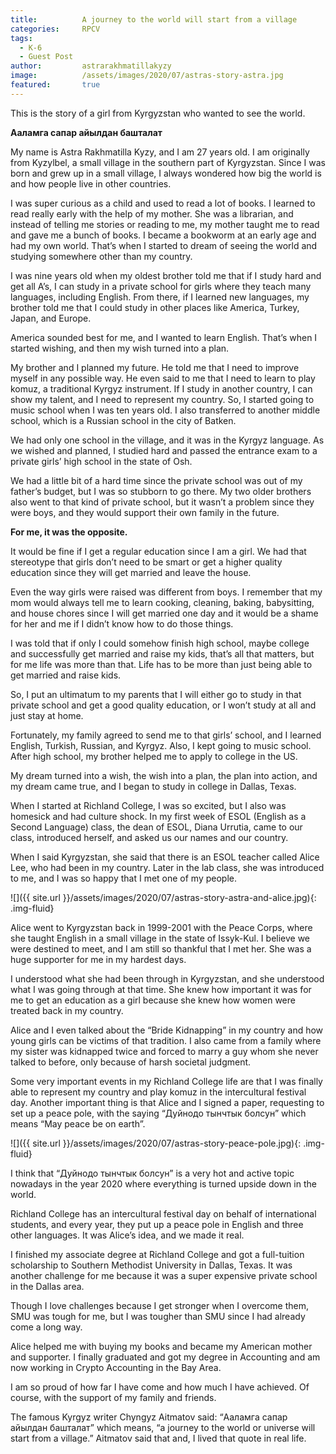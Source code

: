 ```yaml
---
title: 			A journey to the world will start from a village
categories:		RPCV
tags:
  - K-6
  - Guest Post
author:			astrarakhmatillakyzy
image:			/assets/images/2020/07/astras-story-astra.jpg
featured:		true
---
```



This is the story of a girl from Kyrgyzstan who wanted to see the world. 

**Ааламга сапар айылдан башталат**

My name is Astra Rakhmatilla Kyzy, and I am 27 years old. I am originally from Kyzylbel, a small village in the southern part of Kyrgyzstan. Since I was born and grew up in a small village, I always wondered how big the world is and how people live in other countries. 

I was super curious as a child and used to read a lot of books. I learned to read really early with the help of my mother. She was a librarian, and instead of telling me stories or reading to me, my mother taught me to read and gave me a bunch of books. I became a bookworm at an early age and had my own world. That’s when I started to dream of seeing the world and studying somewhere other than my country.

I was nine years old when my oldest brother told me that if I study hard and get all A’s, I can study in a private school for girls where they teach many languages, including English. From there, if I learned new languages, my brother told me that I could study in other places like America, Turkey, Japan, and Europe. 

America sounded best for me, and I wanted to learn English. That’s when I started wishing, and then my wish turned into a plan. 

My brother and I planned my future. He told me that I need to improve myself in any possible way. He even said to me that I need to learn to play komuz, a traditional Kyrgyz instrument. If I study in another country, I can show my talent, and I need to represent my country. So, I started going to music school when I was ten years old. I also transferred to another middle school, which is a Russian school in the city of Batken. 

We had only one school in the village, and it was in the Kyrgyz language. As we wished and planned, I studied hard and passed the entrance exam to a private girls’ high school in the state of Osh. 

We had a little bit of a hard time since the private school was out of my father’s budget, but I was so stubborn to go there. My two older brothers also went to that kind of private school, but it wasn’t a problem since they were boys, and they would support their own family in the future. 

**For me, it was the opposite.**

It would be fine if I get a regular education since I am a girl. We had that stereotype that girls don’t need to be smart or get a higher quality education since they will get married and leave the house. 

Even the way girls were raised was different from boys. I remember that my mom would always tell me to learn cooking, cleaning, baking, babysitting, and house chores since I will get married one day and it would be a shame for her and me if I didn’t know how to do those things. 

I was told that if only I could somehow finish high school, maybe college and successfully get married and raise my kids, that’s all that matters, but for me life was more than that. Life has to be more than just being able to get married and raise kids. 

So, I put an ultimatum to my parents that I will either go to study in that private school and get a good quality education, or I won’t study at all and just stay at home. 

Fortunately, my family agreed to send me to that girls’ school, and I learned English, Turkish, Russian, and Kyrgyz. Also, I kept going to music school. After high school, my brother helped me to apply to college in the US. 

My dream turned into a wish, the wish into a plan, the plan into action, and my dream came true, and I began to study in college in Dallas, Texas. 

When I started at Richland College, I was so excited, but I also was homesick and had culture shock. In my first week of ESOL (English as a Second Language) class, the dean of ESOL, Diana Urrutia, came to our class, introduced herself, and asked us our names and our country. 

When I said Kyrgyzstan, she said that there is an ESOL teacher called Alice Lee, who had been in my country. Later in the lab class, she was introduced to me, and I was so happy that I met one of my people. 

![]({{ site.url }}/assets/images/2020/07/astras-story-astra-and-alice.jpg){: .img-fluid}

Alice went to Kyrgyzstan back in 1999-2001 with the Peace Corps, where she taught English in a small village in the state of Issyk-Kul. I believe we were destined to meet, and I am still so thankful that I met her. She was a huge supporter for me in my hardest days. 

I understood what she had been through in Kyrgyzstan, and she understood what I was going through at that time. She knew how important it was for me to get an education as a girl because she knew how women were treated back in my country. 

Alice and I even talked about the “Bride Kidnapping” in my country and how young girls can be victims of that tradition. I also came from a family where my sister was kidnapped twice and forced to marry a guy whom she never talked to before, only because of harsh societal judgment.

Some very important events in my Richland College life are that I was finally able to represent my country and play komuz in the intercultural festival day. Another important thing is that Alice and I signed a paper, requesting to set up a peace pole, with the saying “Дуйнодо тынчтык болсун” which means “May peace be on earth”. 

![]({{ site.url }}/assets/images/2020/07/astras-story-peace-pole.jpg){: .img-fluid}

I think that “Дуйнодо тынчтык болсун” is a very hot and active topic nowadays in the year 2020 where everything is turned upside down in the world. 

Richland College has an intercultural festival day on behalf of international students, and every year, they put up a peace pole in English and three other languages. It was Alice’s idea, and we made it real. 

I finished my associate degree at Richland College and got a full-tuition scholarship to Southern Methodist University in Dallas, Texas. It was another challenge for me because it was a super expensive private school in the Dallas area. 

Though I love challenges because I get stronger when I overcome them, SMU was tough for me, but I was tougher than SMU since I had already come a long way. 

Alice helped me with buying my books and became my American mother and supporter. I finally graduated and got my degree in Accounting and am now working in Crypto Accounting in the Bay Area. 

I am so proud of how far I have come and how much I have achieved. Of course, with the support of my family and friends. 

The famous Kyrgyz writer Chyngyz Aitmatov said: “Ааламга сапар айылдан башталат” which means, “a journey to the world or universe will start from a village.” Aitmatov said that and, I lived that quote in real life. 